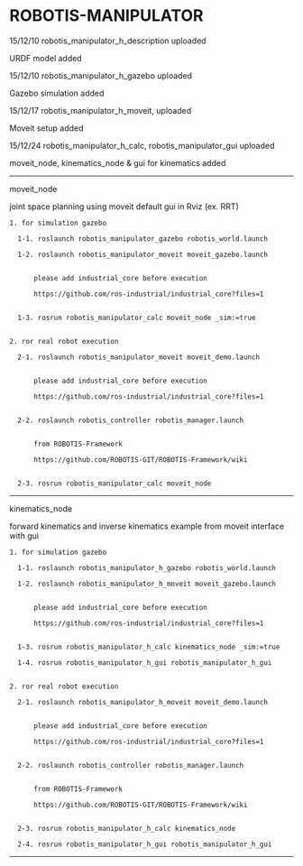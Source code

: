 # ROBOTIS-MANIPULATOR

15/12/10 robotis_manipulator_h_description  uploaded


  URDF model added
  

15/12/10 robotis_manipulator_h_gazebo   uploaded 


  Gazebo simulation added


15/12/17 robotis_manipulator_h_moveit, uploaded


  Moveit setup added


15/12/24 robotis_manipulator_h_calc, robotis_manipulator_gui uploaded


  moveit_node, kinematics_node & gui for kinematics added
         
         
------------------------------------------------------------------------------------

moveit_node

joint space planning using moveit default gui in Rviz (ex. RRT)


    1. for simulation gazebo

      1-1. roslaunch robotis_manipulator_gazebo robotis_world.launch
  
      1-2. roslaunch robotis_manipulator_moveit moveit_gazebo.launch


          please add industrial_core before execution 
    
          https://github.com/ros-industrial/industrial_core?files=1


      1-3. rosrun robotis_manipulator_calc moveit_node _sim:=true
  

    2. ror real robot execution
  
      2-1. roslaunch robotis_manipulator_moveit moveit_demo.launch 


          please add industrial_core before execution 
    
          https://github.com/ros-industrial/industrial_core?files=1


      2-2. roslaunch robotis_controller robotis_manager.launch
  

          from ROBOTIS-Framework  
  
          https://github.com/ROBOTIS-GIT/ROBOTIS-Framework/wiki

  
      2-3. rosrun robotis_manipulator_calc moveit_node
      
------------------------------------------------------------------------------------

kinematics_node

forward kinematics and inverse kinematics example from moveit interface with gui


    1. for simulation gazebo

      1-1. roslaunch robotis_manipulator_h_gazebo robotis_world.launch
  
      1-2. roslaunch robotis_manipulator_h_moveit moveit_gazebo.launch


          please add industrial_core before execution 
    
          https://github.com/ros-industrial/industrial_core?files=1


      1-3. rosrun robotis_manipulator_h_calc kinematics_node _sim:=true
      
      1-4. rosrun robotis_manipulator_h_gui robotis_manipulator_h_gui
  

    2. ror real robot execution
  
      2-1. roslaunch robotis_manipulator_h_moveit moveit_demo.launch 


          please add industrial_core before execution 
    
          https://github.com/ros-industrial/industrial_core?files=1


      2-2. roslaunch robotis_controller robotis_manager.launch
  

          from ROBOTIS-Framework  
  
          https://github.com/ROBOTIS-GIT/ROBOTIS-Framework/wiki

  
      2-3. rosrun robotis_manipulator_h_calc kinematics_node
      
      2-4. rosrun robotis_manipulator_h_gui robotis_manipulator_h_gui
      
------------------------------------------------------------------------------------
